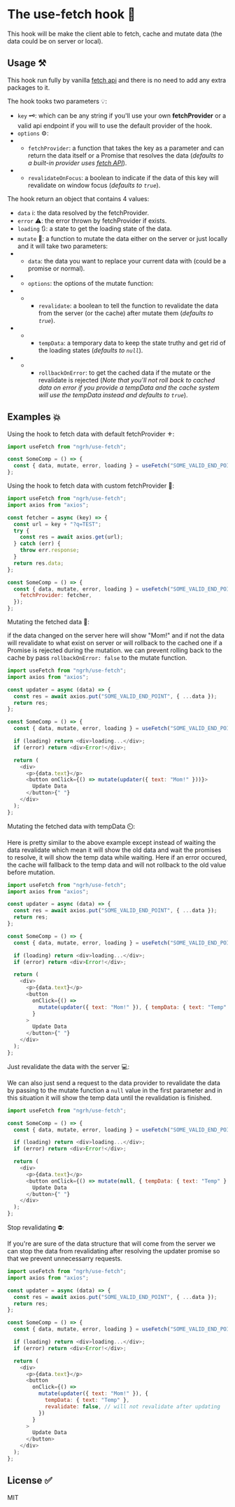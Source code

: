 # The use-fetch hook 🚀

This hook will be make the client able to fetch, cache and mutate data (the data could be on server or local).

## Usage ⚒️

This hook run fully by vanilla [fetch api](https://developer.mozilla.org/en-US/docs/Web/API/Fetch_API) and there is no need to add any extra packages to it.

The hook tooks two parameters 💡:

- `key` 🗝️: which can be any string if you'll use your own **fetchProvider** or a valid api endpoint if you will to use the default provider of the hook.
- `options` ⚙️:
- - `fetchProvider`: a function that takes the key as a parameter and can return the data itself or a Promise that resolves the data (_defaults to a built-in provider uses [fetch API](https://developer.mozilla.org/en-US/docs/Web/API/Fetch_API)_).
- - `revalidateOnFocus`: a boolean to indicate if the data of this key will revalidate on window focus (_defaults to `true`_).

The hook return an object that contains 4 values:

- `data` ℹ️: the data resolved by the fetchProvider.
- `error` ⚠️: the error thrown by fetchProvider if exists.
- `loading` 🔃: a state to get the loading state of the data.
- `mutate` 💫: a function to mutate the data either on the server or just locally and it will take two parameters:
- - `data`: the data you want to replace your current data with (could be a promise or normal).
- - `options`: the options of the mutate function:
- - - `revalidate`: a boolean to tell the function to revalidate the data from the server (or the cache) after mutate them (_defaults to `true`_).
- - - `tempData`: a temporary data to keep the state truthy and get rid of the loading states (_defaults to `null`_).
- - - `rollbackOnError`: to get the cached data if the mutate or the revalidate is rejected (_Note that you'll not roll back to cached data on error if you provide a tempData and the cache system will use the tempData instead and defaults to `true`_).

## Examples 💥

Using the hook to fetch data with default fetchProvider ⚜️:

```js
import useFetch from "ngrh/use-fetch";

const SomeComp = () => {
  const { data, mutate, error, loading } = useFetch("SOME_VALID_END_POINT");
};
```

Using the hook to fetch data with custom fetchProvider 🧩:

```js
import useFetch from "ngrh/use-fetch";
import axios from "axios";

const fetcher = async (key) => {
  const url = key + "?q=TEST";
  try {
    const res = await axios.get(url);
  } catch (err) {
    throw err.response;
  }
  return res.data;
};

const SomeComp = () => {
  const { data, mutate, error, loading } = useFetch("SOME_VALID_END_POINT", {
    fetchProvider: fetcher,
  });
};
```

Mutating the fetched data 💫:

if the data changed on the server here will show "Mom!" and if not the data will revalidate to what exist on server or will rollback to the cached one if a Promise is rejected during the mutation. we can prevent rolling back to the cache by pass `rollbackOnError: false` to the mutate function.

```js
import useFetch from "ngrh/use-fetch";
import axios from "axios";

const updater = async (data) => {
  const res = await axios.put("SOME_VALID_END_POINT", { ...data });
  return res;
};

const SomeComp = () => {
  const { data, mutate, error, loading } = useFetch("SOME_VALID_END_POINT");

  if (loading) return <div>loading...</div>;
  if (error) return <div>Error!</div>;

  return (
    <div>
      <p>{data.text}</p>
      <button onClick={() => mutate(updater({ text: "Mom!" }))}>
        Update Data
      </button>{" "}
    </div>
  );
};
```

Mutating the fetched data with tempData ⏲️:

Here is pretty similar to the above example except instead of waiting the data revalidate which mean it will show the old data and wait the promises to resolve, it will show the temp data while waiting. Here if an error occured, the cache will fallback to the temp data and will not rollback to the old value before mutation.

```js
import useFetch from "ngrh/use-fetch";
import axios from "axios";

const updater = async (data) => {
  const res = await axios.put("SOME_VALID_END_POINT", { ...data });
  return res;
};

const SomeComp = () => {
  const { data, mutate, error, loading } = useFetch("SOME_VALID_END_POINT");

  if (loading) return <div>loading...</div>;
  if (error) return <div>Error!</div>;

  return (
    <div>
      <p>{data.text}</p>
      <button
        onClick={() =>
          mutate(updater({ text: "Mom!" }), { tempData: { text: "Temp" } })
        }
      >
        Update Data
      </button>{" "}
    </div>
  );
};
```

Just revalidate the data with the server 💻:

We can also just send a request to the data provider to revalidate the data by passing to the mutate function a `null` value in the first parameter and in this situation it will show the temp data until the revalidation is finished.

```js
import useFetch from "ngrh/use-fetch";

const SomeComp = () => {
  const { data, mutate, error, loading } = useFetch("SOME_VALID_END_POINT");

  if (loading) return <div>loading...</div>;
  if (error) return <div>Error!</div>;

  return (
    <div>
      <p>{data.text}</p>
      <button onClick={() => mutate(null, { tempData: { text: "Temp" } })}>
        Update Data
      </button>{" "}
    </div>
  );
};
```

Stop revalidating ⛔:

If you're are sure of the data structure that will come from the server we can stop the data from revalidating after resolving the updater promise so that we prevent unnecessarry requests.

```js
import useFetch from "ngrh/use-fetch";
import axios from "axios";

const updater = async (data) => {
  const res = await axios.put("SOME_VALID_END_POINT", { ...data });
  return res;
};

const SomeComp = () => {
  const { data, mutate, error, loading } = useFetch("SOME_VALID_END_POINT");

  if (loading) return <div>loading...</div>;
  if (error) return <div>Error!</div>;

  return (
    <div>
      <p>{data.text}</p>
      <button
        onClick={() =>
          mutate(updater({ text: "Mom!" }), {
            tempData: { text: "Temp" },
            revalidate: false, // will not revalidate after updating
          })
        }
      >
        Update Data
      </button>
    </div>
  );
};
```

## License ✅

MIT
